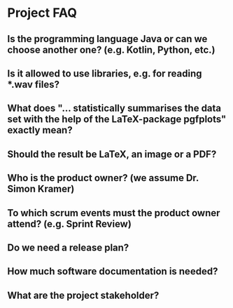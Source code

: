 # Project FAQ

## Is the programming language Java or can we choose another one? (e.g. Kotlin, Python, etc.)

## Is it allowed to use libraries, e.g. for reading *.wav files?

## What does "... statistically summarises the data set with the help of the LaTeX-package pgfplots" exactly mean?

## Should the result be LaTeX, an image or a PDF?

## Who is the product owner? (we assume Dr. Simon Kramer)

## To which scrum events must the product owner attend? (e.g. Sprint Review)

## Do we need a release plan?

## How much software documentation is needed?

## What are the project stakeholder?
